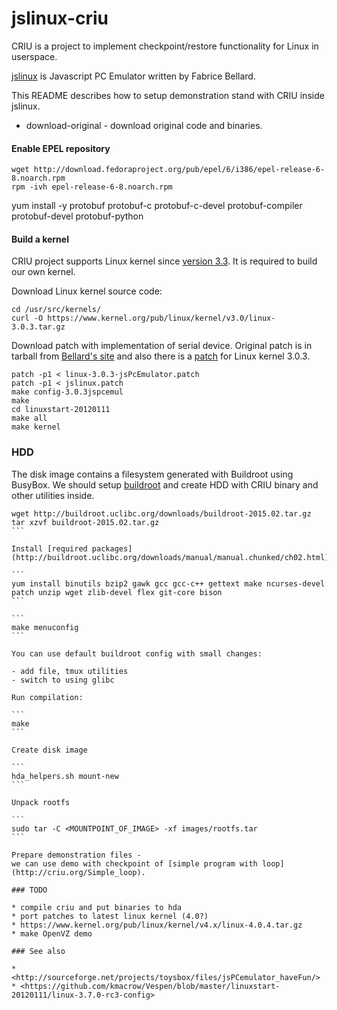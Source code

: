 # jslinux-criu

CRIU is a project to implement checkpoint/restore functionality for Linux in userspace.

[jslinux](http://bellard.org/jslinux/) is Javascript PC Emulator written by Fabrice Bellard.

This README describes how to setup demonstration stand with CRIU inside jslinux.

* download-original - download original code and binaries.


#### Enable EPEL repository 

```
wget http://download.fedoraproject.org/pub/epel/6/i386/epel-release-6-8.noarch.rpm
rpm -ivh epel-release-6-8.noarch.rpm
```

yum install -y protobuf protobuf-c  protobuf-c-devel  protobuf-compiler protobuf-devel protobuf-python

#### Build a kernel

CRIU project supports Linux kernel since [version 3.3](http://criu.org/Upstream_kernel_commits).
It is required to build our own kernel.


Download Linux kernel source code:

```
cd /usr/src/kernels/
curl -O https://www.kernel.org/pub/linux/kernel/v3.0/linux-3.0.3.tar.gz
```

Download patch with implementation of serial device.
Original patch is in tarball from [Bellard's site](http://bellard.org/jslinux/linuxstart-20120111.tar.gz)
and also there is a [patch](http://sourceforge.net/projects/toysbox/files/jsPCemulator_haveFun/)
for Linux kernel 3.0.3.

```
patch -p1 < linux-3.0.3-jsPcEmulator.patch 
patch -p1 < jslinux.patch
make config-3.0.3jspcemul
make
cd linuxstart-20120111
make all
make kernel
```

### HDD

The disk image contains a filesystem generated with Buildroot using BusyBox.
We should setup [buildroot](http://buildroot.uclibc.org/download.html)
and create HDD with CRIU binary and other utilities inside.

````
wget http://buildroot.uclibc.org/downloads/buildroot-2015.02.tar.gz
tar xzvf buildroot-2015.02.tar.gz
```

Install [required packages](http://buildroot.uclibc.org/downloads/manual/manual.chunked/ch02.html):

```
yum install binutils bzip2 gawk gcc gcc-c++ gettext make ncurses-devel patch unzip wget zlib-devel flex git-core bison
```

```
make menuconfig
```

You can use default buildroot config with small changes:

- add file, tmux utilities
- switch to using glibc

Run compilation:

```
make
```

Create disk image

```
hda_helpers.sh mount-new
```

Unpack rootfs

```
sudo tar -C <MOUNTPOINT_OF_IMAGE> -xf images/rootfs.tar
```

Prepare demonstration files -
we can use demo with checkpoint of [simple program with loop](http://criu.org/Simple_loop).

### TODO

* compile criu and put binaries to hda
* port patches to latest linux kernel (4.0?)
* https://www.kernel.org/pub/linux/kernel/v4.x/linux-4.0.4.tar.gz
* make OpenVZ demo

### See also

* <http://sourceforge.net/projects/toysbox/files/jsPCemulator_haveFun/>
* <https://github.com/kmacrow/Vespen/blob/master/linuxstart-20120111/linux-3.7.0-rc3-config>
